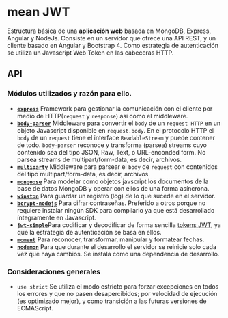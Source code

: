 # mean JWT
Estructura básica de una **aplicación web** basada en MongoDB, Express, Angular y NodeJs. Consiste en un servidor que ofrece una API REST, y un cliente basado en Angular y Bootstrap 4. Como estrategia de autenticación se utiliza un Javascript Web Token en las cabeceras HTTP.  
## API
### Módulos utilizados y razón para ello.
* [**`express`**](https://www.npmjs.com/package/express) Framework para gestionar la comunicación con el cliente por medio de HTTP(`request` y `response`) así como el middleware.
* [**`body-parser`**](https://www.npmjs.com/package/body-parser) Middleware para convertir el `body` de un `request HTTP` en un objeto Javascript disponible en `request.body`. En el protocolo HTTP el `body` de un `request` tiene el interface `ReadableStream` y puede contener de todo. `body-parser` reconoce y transforma (parsea) streams cuyo contenido sea del tipo JSON, Raw, Text, o URL-enconded form. No parsea streams de multipart/form-data, es decir, archivos. 
* [**`multiparty`**](https://www.npmjs.com/package/multiparty) Middleware para parsear el `body` de `request` con contenidos del tipo multipart/form-data, es decir, archivos.
* [**`mongoose`**](https://www.npmjs.com/package/mongoose) Para modelar como objetos javscript los documentos de la base de datos MongoDB y operar con ellos de una forma asíncrona.
* [**`winston`**](https://www.npmjs.com/package/winston) Para guardar un registro (log) de lo que sucede en el servidor.
* [**`bcrypt-nodejs`**](https://www.npmjs.com/package/bcrypt-nodejs) Para cifrar contraseñas. Preferido a otros porque no requiere instalar ningún SDK para compilarlo ya que está desarrollado íntegramente en Javascript.
* [**`jwt-simple`**](https://www.npmjs.com/package/jwt-simple)Para codificar y decodificar de forma sencilla [tokens JWT](https://tools.ietf.org/html/rfc7519), ya que la estrategia de autenticación se basa en ellos.
* [**`moment`**](https://www.npmjs.com/package/moment) Para reconocer, transformar, manipular y formatear fechas.
* [**`nodemon`**](https://www.npmjs.com/package/nodemon) Para que durante el desarrollo el servidor se reinicie solo cada vez que haya cambios. Se instala como una dependencia de desarrollo.
### Consideraciones generales
* `use strict` Se utiliza el modo estricto para forzar excepciones en todos los errores y que no pasen desapercibidos; por velocidad de ejecución (es optimizado mejor), y como transición a las futuras versiones de ECMAScript. 